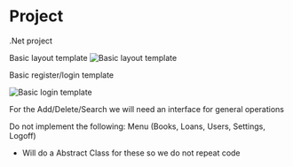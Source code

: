# Project
.Net project

Basic layout template
![Basic layout template](https://i.imgur.com/QKShSw5.png)

Basic register/login template

![Basic login template](https://i.imgur.com/mK0aDPm.png)


For the Add/Delete/Search we will need an interface for general operations

Do not implement the following:
Menu (Books, Loans, Users, Settings, Logoff)
* Will do a Abstract Class for these so we do not repeat code



